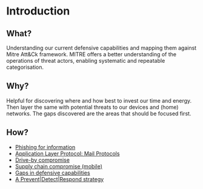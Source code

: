 # Introduction

## What?

Understanding our current defensive capabilities and mapping them against Mitre Att&Ck framework. MITRE offers a better understanding of the operations of threat actors, enabling systematic and repeatable categorisation.

## Why?

Helpful for discovering where and how best to invest our time and energy. Then layer the same with potential threats to our devices and (home) networks. The gaps discovered are the areas that should be focused first.

## How?

* [Phishing for information](phishing.md)
* [Application Layer Protocol: Mail Protocols](c2.md)
* [Drive-by compromise](drive-by.md)
* [Supply chain compromise (mobile)](supply-chain.md)
* [Gaps in defensive capabilities](gaps.md)
* [A Prevent|Detect|Respond strategy](strategy.md)
